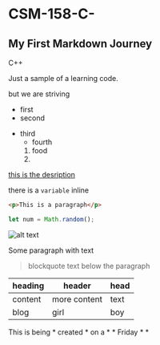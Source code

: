 # CSM-158-C-
## My First Markdown Journey
C++

Just a sample of a learning code.

but we are striving
- first
- second
+ third
  + fourth
  1. food
  2. 
[this is the desription](https://www.github.com)

there is a `variable` inline
``` html
<p>This is a paragraph</p>
```
``` javascript
let num = Math.random();
```

![alt text](http://picsum.photos/200/200)

Some paragraph with text
> blockquote text below the paragraph

| heading | header | head |
| --- | --- | --- |
| content | more content | text|
| blog | girl | boy|

This is being * created * on a * * Friday * *
